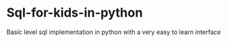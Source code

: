 # Sql-for-kids-in-python
Basic level sql implementation in python with a very easy to learn interface 
